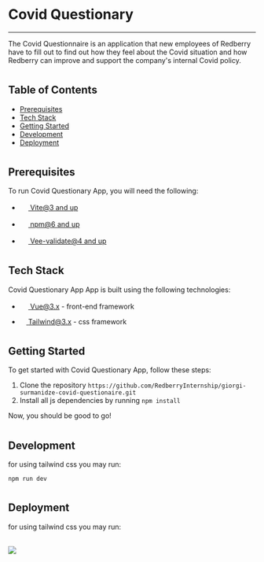 <h1>Covid Questionary</h1>
<hr>
<p>The Covid Questionnaire is an application that new employees of Redberry have to fill out to find out how they feel about the Covid situation and how Redberry can improve and support the company's internal Covid policy.</p>

<h1></h1>

## Table of Contents

- [Prerequisites](#prerequisites)
- [Tech Stack](#tech-stack)
- [Getting Started](#getting-started)
- [Development](#development)
- [Deployment](#deployment)

<h1></h1>

## Prerequisites <a name="prerequisites"></a>

To run Covid Questionary App, you will need the following:

- <a href="https://vitejs.dev/"><img src="https://i.postimg.cc/kgYym3VP/vite.png" width="17"> Vite@3 and up</a>

- <a href="https://docs.npmjs.com/"><img src="https://i.postimg.cc/qRhbYBQF/npm.png" width="17"> npm@6 and up</a>
- <a href="https://vee-validate.logaretm.com/v4/"><img src="https://i.postimg.cc/qqcLVNK1/veevalidate-1.png" width="17"> Vee-validate@4 and up</a>

<h1></h1>

## Tech Stack <a name="tech-stack"></a>

Covid Questionary App App is built using the following technologies:

- <a href="https://vuejs.org/"><img src="https://i.postimg.cc/D0cqptVD/vue.png" width="17"/> Vue@3.x </a> - front-end framework

- <a href="https://github.com/spatie/laravel-translatable"><img src="https://i.postimg.cc/Ls7vzKR3/tailwind.jpg" width="13"/> Tailwind@3.x </a> - css framework

<h1></h1>

## Getting Started <a name="getting-started"></a>

To get started with Covid Questionary App, follow these steps:

1. Clone the repository `https://github.com/RedberryInternship/giorgi-surmanidze-covid-questionaire.git`
2. Install all js dependencies by running `npm install`

Now, you should be good to go!

<h1></h1>

## Development <a name="development"></a>

for using tailwind css you may run:

`npm run dev`

<h1></h1>

## Deployment <a name="deployment"></a>

for using tailwind css you may run:

<br>
<img src="https://i.postimg.cc/hPTFvsLY/digital-Ocean.png" >
